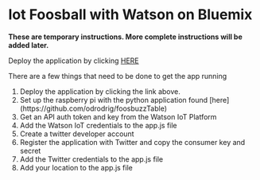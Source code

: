 <h1>Iot Foosball with Watson on Bluemix</h1>

<b>These are temporary instructions. More complete instructions will be added later.</b>

Deploy the application by clicking [HERE](https://bluemix.net/deploy?repository=https://github.com/odrodrig/IoT_Foosball.git)

There are a few things that need to be done to get the app running
<ol>
  <li>Deploy the application by clicking the link above.
  <li>Set up the raspberry pi with the python application found [here](https://github.com/odrodrig/foosbuzzTable)
  <li>Get an API auth token and key from the Watson IoT Platform
  <li>Add the Watson IoT credentials to the app.js file
  <li>Create a twitter developer account
  <li>Register the application with Twitter and copy the consumer key and secret
  <li>Add the Twitter credentials to the app.js file
  <li>Add your location to the app.js file
</ol>
